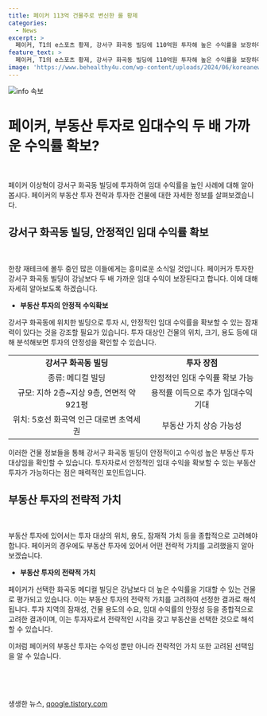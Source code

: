```yaml
---
title: 페이커 113억 건물주로 변신한 롤 황제
categories:
  - News
excerpt: >
  페이커, T1의 e스포츠 황제, 강서구 화곡동 빌딩에 110억원 투자해 높은 수익률을 보장하며 화제. 부동산업계에 따르면 화곡동 최고 입지의 메디컬 빌딩에 투자한 페이커는 임대 수익률 연 5~7%의 고수익이 기대된다. 또한, 건폐율과 용적률 모두 이득을 보며 추가적인 임대 수익을 확보할 수 있을 것으로 분석된다. 이 외에도 페이커는 리그 오브 레전드의 최고 선수로 활동하며 높은 연봉을 받고 있음으로, 투자에 대한 큰 주목을 받고 있다.
feature_text: >
  페이커, T1의 e스포츠 황제, 강서구 화곡동 빌딩에 110억원 투자해 높은 수익률을 보장하며 화제. 부동산업계에 따르면 화곡동 최고 입지의 메디컬 빌딩에 투자한 페이커는 임대 수익률 연 5~7%의 고수익이 기대된다. 또한, 건폐율과 용적률 모두 이득을 보며 추가적인 임대 수익을 확보할 수 있을 것으로 분석된다. 이 외에도 페이커는 리그 오브 레전드의 최고 선수로 활동하며 높은 연봉을 받고 있음으로, 투자에 대한 큰 주목을 받고 있다.
image: 'https://www.behealthy4u.com/wp-content/uploads/2024/06/koreanews.jpg'
---
```


<p><img src="https://www.behealthy4u.com/wp-content/uploads/2024/06/koreanews.jpg" alt="info 속보" /></p>

<h1>페이커, 부동산 투자로 임대수익 두 배 가까운 수익률 확보?</h1>

<p data-ke-size="size16">&nbsp;</p>

<p>페이커 이상혁이 강서구 화곡동 빌딩에 투자하여 임대 수익률을 높인 사례에 대해 알아봅시다. 페이커의 부동산 투자 전략과 투자한 건물에 대한 자세한 정보를 살펴보겠습니다.</p>

<h2 data-ke-size="size26">강서구 화곡동 빌딩, 안정적인 임대 수익률 확보</h2>

<p data-ke-size="size16">&nbsp;</p>

<p>한창 재테크에 몰두 중인 많은 이들에게는 흥미로운 소식일 것입니다. 페이커가 투자한 강서구 화곡동 빌딩이 강남보다 두 배 가까운 임대 수익이 보장된다고 합니다. 이에 대해 자세히 알아보도록 하겠습니다.</p>

<ul>
  <li><b>부동산 투자의 안정적 수익확보</b></li>
</ul>

<p>강서구 화곡동에 위치한 빌딩으로 투자 시, 안정적인 임대 수익률을 확보할 수 있는 잠재력이 있다는 것을 강조할 필요가 있습니다. 투자 대상인 건물의 위치, 크기, 용도 등에 대해 분석해보면 투자의 안정성을 확인할 수 있습니다.</p>

<table>
  <tr>
    <td style="text-align: center; height: 17px;"><b>강서구 화곡동 빌딩</b></td>
    <td style="text-align: center; height: 17px;"><b>투자 장점</b></td>
  </tr>
  <tr>
    <td style="text-align: center; height: 17px;">종류: 메디컬 빌딩</td>
    <td style="text-align: center; height: 17px;">안정적인 임대 수익률 확보 가능</td>
  </tr>
  <tr>
    <td style="text-align: center; height: 17px;">규모: 지하 2층~지상 9층, 연면적 약 921평</td>
    <td style="text-align: center; height: 17px;">용적률 이득으로 추가 임대수익 기대</td>
  </tr>
  <tr>
    <td style="text-align: center; height: 17px;">위치: 5호선 화곡역 인근 대로변 초역세권</td>
    <td style="text-align: center; height: 17px;">부동산 가치 상승 가능성</td>
  </tr>
</table>

<p>이러한 건물 정보들을 통해 강서구 화곡동 빌딩이 안정적이고 수익성 높은 부동산 투자 대상임을 확인할 수 있습니다. 투자자로서 안정적인 임대 수익을 확보할 수 있는 부동산 투자가 가능하다는 점은 매력적인 포인트입니다.</p>

<h2 data-ke-size="size26">부동산 투자의 전략적 가치</h2>

<p data-ke-size="size16">&nbsp;</p>

<p>부동산 투자에 있어서는 투자 대상의 위치, 용도, 잠재적 가치 등을 종합적으로 고려해야 합니다. 페이커의 경우에도 부동산 투자에 있어서 어떤 전략적 가치를 고려했을지 알아보겠습니다.</p>

<ul>
  <li><b>부동산 투자의 전략적 가치</b></li>
</ul>

<p>페이커가 선택한 화곡동 메디컬 빌딩은 강남보다 더 높은 수익률을 기대할 수 있는 건물로 평가되고 있습니다. 이는 부동산 투자의 전략적 가치를 고려하여 선정한 결과로 해석됩니다. 투자 지역의 잠재성, 건물 용도의 수요, 임대 수익률의 안정성 등을 종합적으로 고려한 결과이며, 이는 투자자로서 전략적인 시각을 갖고 부동산을 선택한 것으로 해석할 수 있습니다.</p>

<p>이처럼 페이커의 부동산 투자는 수익성 뿐만 아니라 전략적인 가치 또한 고려된 선택임을 알 수 있습니다.</p>

<p data-ke-size="size16">&nbsp;</p>

<p data-ke-size="size16">&nbsp;</p>
생생한 뉴스, <a href="https://qoogle.tistory.com" rel="dofollow">qoogle.tistory.com</a>


